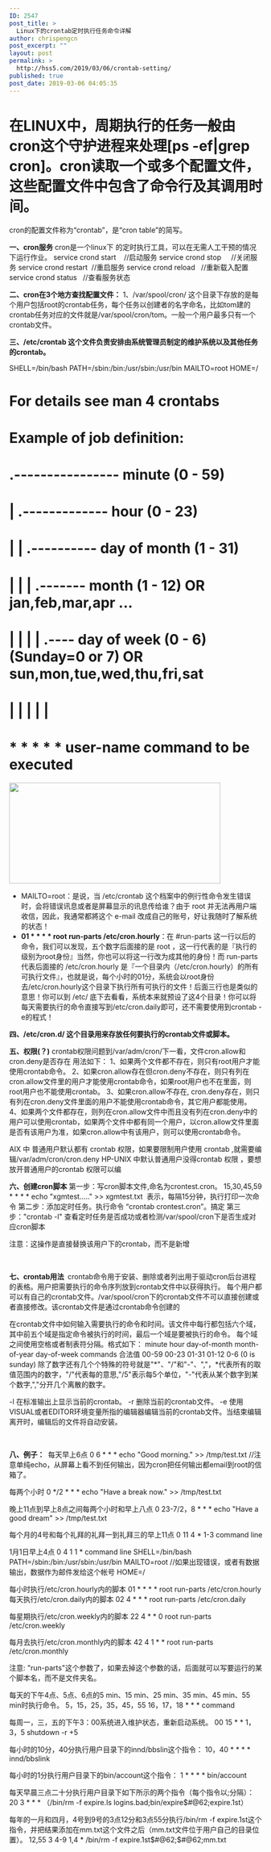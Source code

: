 ```yaml
---
ID: 2547
post_title: >
  Linux下的crontab定时执行任务命令详解
author: chrispengcn
post_excerpt: ""
layout: post
permalink: >
  http://hss5.com/2019/03/06/crontab-setting/
published: true
post_date: 2019-03-06 04:05:35
---
```

<div class="postTitle">
<h1>在LINUX中，周期执行的任务一般由cron这个守护进程来处理[ps -ef|grep cron]。cron读取一个或多个配置文件，这些配置文件中包含了命令行及其调用时间。</h1>
</div>
<div id="cnblogs_post_body" class="blogpost-body">

cron的配置文件称为“crontab”，是“cron table”的简写。

<strong>一、cron服务</strong>
cron是一个linux下 的定时执行工具，可以在无需人工干预的情况下运行作业。
service crond start    //启动服务
service crond stop     //关闭服务
service crond restart  //重启服务
service crond reload   //重新载入配置
service crond status   //查看服务状态

<strong>二、cron在3个地方查找配置文件：</strong>
1、/var/spool/cron/ 这个目录下存放的是每个用户包括root的crontab任务，每个任务以创建者的名字命名，比如tom建的crontab任务对应的文件就是/var/spool/cron/tom。一般一个用户最多只有一个crontab文件。

<strong>三、/etc/crontab 这个文件负责安排由系统管理员制定的维护系统以及其他任务的crontab。</strong>

SHELL=/bin/bash
PATH=/sbin:/bin:/usr/sbin:/usr/bin
MAILTO=root
HOME=/

# For details see man 4 crontabs

# Example of job definition:
# .---------------- minute (0 - 59)
# | .------------- hour (0 - 23)
# | | .---------- day of month (1 - 31)
# | | | .------- month (1 - 12) OR jan,feb,mar,apr ...
# | | | | .---- day of week (0 - 6) (Sunday=0 or 7) OR sun,mon,tue,wed,thu,fri,sat
# | | | | |
# * * * * * user-name command to be executed

<img class="alignnone size-full wp-image-2552" src="http://hss5.com/wp-content/uploads/2019/03/722724-20160817105840890-421233819-3.png" width="420" height="200" alt="" />
<ul>
 	<li>MAILTO=root：是说，当 /etc/crontab 这个档案中的例行性命令发生错误时，会将错误讯息或者是屏幕显示的讯息传给谁？由于 root 并无法再用户端收信，因此，我通常都將这个 e-mail 改成自己的账号，好让我随时了解系统的状态！</li>
 	<li><strong>01 * * * * root run-parts /etc/cron.hourly</strong>：在 #run-parts 这一行以后的命令，我们可以发现，五个数字后面接的是 root ，这一行代表的是『执行的级别为root身份』当然，你也可以将这一行改为成其他的身份！而 run-parts代表后面接的 /etc/cron.hourly 是『一个目录内（/etc/cron.hourly）的所有可执行文件』，也就是说，每个小时的01分，系统会以root身份去/etc/cron.hourly这个目录下执行所有可执行的文件！后面三行也是类似的意思！你可以到 /etc/ 底下去看看，系统本来就预设了这4个目录！你可以将每天需要执行的命令直接写到/etc/cron.daily即可，还不需要使用到crontab -e的程式！</li>
</ul>
<strong>四、/etc/cron.d/ 这个目录用来存放任何要执行的crontab文件或脚本。</strong>

<strong>五、权限(？)</strong>
crontab权限问题到/var/adm/cron/下一看，文件cron.allow和cron.deny是否存在
用法如下：
1、如果两个文件都不存在，则只有root用户才能使用crontab命令。
2、如果cron.allow存在但cron.deny不存在，则只有列在cron.allow文件里的用户才能使用crontab命令，如果root用户也不在里面，则root用户也不能使用crontab。
3、如果cron.allow不存在, cron.deny存在，则只有列在cron.deny文件里面的用户不能使用crontab命令，其它用户都能使用。
4、如果两个文件都存在，则列在cron.allow文件中而且没有列在cron.deny中的用户可以使用crontab，如果两个文件中都有同一个用户，以cron.allow文件里面是否有该用户为准，如果cron.allow中有该用户，则可以使用crontab命令。

AIX 中 普通用户默认都有 crontab 权限，如果要限制用户使用 crontab ,就需要编辑/var/adm/cron/cron.deny
HP-UNIX 中默认普通用户没得crontab 权限 ，要想放开普通用户的crontab 权限可以编

<strong>六、创建cron脚本</strong>
第一步：写cron脚本文件,命名为crontest.cron。
15,30,45,59 * * * * echo "xgmtest....." &gt;&gt; xgmtest.txt  表示，每隔15分钟，执行打印一次命令
第二步：添加定时任务。执行命令 “crontab crontest.cron”。搞定
第三步："crontab -l" 查看定时任务是否成功或者检测/var/spool/cron下是否生成对应cron脚本

注意：这操作是直接替换该用户下的crontab，而不是新增

&nbsp;

<strong>七、crontab用法 </strong>
crontab命令用于安装、删除或者列出用于驱动cron后台进程的表格。用户把需要执行的命令序列放到crontab文件中以获得执行。
每个用户都可以有自己的crontab文件。/var/spool/cron下的crontab文件不可以直接创建或者直接修改。该crontab文件是通过crontab命令创建的

在crontab文件中如何输入需要执行的命令和时间。该文件中每行都包括六个域，其中前五个域是指定命令被执行的时间，最后一个域是要被执行的命令。
每个域之间使用空格或者制表符分隔。格式如下：
minute hour day-of-month month-of-year day-of-week commands
合法值 00-59 00-23 01-31 01-12 0-6 (0 is sunday)
除了数字还有几个个特殊的符号就是"*"、"/"和"-"、","，*代表所有的取值范围内的数字，"/"代表每的意思,"/5"表示每5个单位，"-"代表从某个数字到某个数字,","分开几个离散的数字。

-l 在标准输出上显示当前的crontab。
-r 删除当前的crontab文件。
-e 使用VISUAL或者EDITOR环境变量所指的编辑器编辑当前的crontab文件。当结束编辑离开时，编辑后的文件将自动安装。

&nbsp;

<strong>八、例子： </strong>
每天早上6点
0 6 * * * echo "Good morning." &gt;&gt; /tmp/test.txt //注意单纯echo，从屏幕上看不到任何输出，因为cron把任何输出都email到root的信箱了。

每两个小时
0 */2 * * * echo "Have a break now." &gt;&gt; /tmp/test.txt

晚上11点到早上8点之间每两个小时和早上八点
0 23-7/2，8 * * * echo "Have a good dream" &gt;&gt; /tmp/test.txt

每个月的4号和每个礼拜的礼拜一到礼拜三的早上11点
0 11 4 * 1-3 command line

1月1日早上4点
0 4 1 1 * command line SHELL=/bin/bash PATH=/sbin:/bin:/usr/sbin:/usr/bin MAILTO=root //如果出现错误，或者有数据输出，数据作为邮件发给这个帐号 HOME=/

每小时执行/etc/cron.hourly内的脚本
01 * * * * root run-parts /etc/cron.hourly
每天执行/etc/cron.daily内的脚本
02 4 * * * root run-parts /etc/cron.daily

每星期执行/etc/cron.weekly内的脚本
22 4 * * 0 root run-parts /etc/cron.weekly

每月去执行/etc/cron.monthly内的脚本
42 4 1 * * root run-parts /etc/cron.monthly

注意: "run-parts"这个参数了，如果去掉这个参数的话，后面就可以写要运行的某个脚本名，而不是文件夹名。

每天的下午4点、5点、6点的5 min、15 min、25 min、35 min、45 min、55 min时执行命令。
5，15，25，35，45，55 16，17，18 * * * command

每周一，三，五的下午3：00系统进入维护状态，重新启动系统。
00 15 * * 1，3，5 shutdown -r +5

每小时的10分，40分执行用户目录下的innd/bbslin这个指令：
10，40 * * * * innd/bbslink

每小时的1分执行用户目录下的bin/account这个指令：
1 * * * * bin/account

每天早晨三点二十分执行用户目录下如下所示的两个指令（每个指令以;分隔）：
20 3 * * * （/bin/rm -f expire.ls logins.bad;bin/expire$#@62;expire.1st）

每年的一月和四月，4号到9号的3点12分和3点55分执行/bin/rm -f expire.1st这个指令，并把结果添加在mm.txt这个文件之后（mm.txt文件位于用户自己的目录位置）。
12,55 3 4-9 1,4 * /bin/rm -f expire.1st$#@62;$#@62;mm.txt

</div>